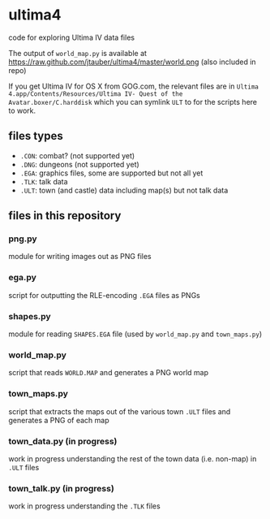 # ultima4

code for exploring Ultima IV data files

The output of `world_map.py` is available at https://raw.github.com/jtauber/ultima4/master/world.png (also included in repo)

If you get Ultima IV for OS X from GOG.com, the relevant files are in `Ultima 4.app/Contents/Resources/Ultima IV- Quest of the Avatar.boxer/C.harddisk` which you can symlink `ULT` to for the scripts here to work.

## files types

* `.CON`: combat? (not supported yet)
* `.DNG`: dungeons (not supported yet)
* `.EGA`: graphics files, some are supported but not all yet
* `.TLK`: talk data
* `.ULT`: town (and castle) data including map(s) but not talk data

## files in this repository

### png.py

module for writing images out as PNG files

### ega.py

script for outputting the RLE-encoding `.EGA` files as PNGs

### shapes.py

module for reading `SHAPES.EGA` file (used by `world_map.py` and `town_maps.py`)

### world_map.py

script that reads `WORLD.MAP` and generates a PNG world map

### town_maps.py

script that extracts the maps out of the various town `.ULT` files and generates a PNG of each map

### town_data.py (in progress)

work in progress understanding the rest of the town data (i.e. non-map) in `.ULT` files

### town_talk.py (in progress)

work in progress understanding the `.TLK` files
